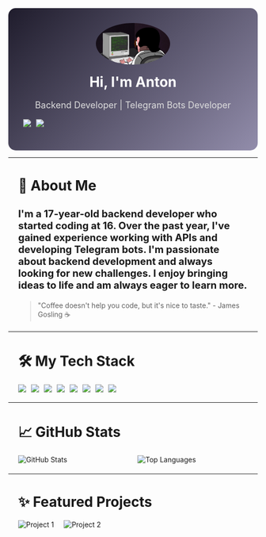 <div align="center" style="background: linear-gradient(135deg, #1f1c2c, #928dab); padding: 30px; border-radius: 15px;">
  <img width="150" src="./avatar.gif" alt="Profile Avatar" style="border-radius: 50%;">

  <h1 style="color: #fff; margin-top: 15px;">Hi, I'm Anton</h1>
  <p style="color: #ddd; font-size: 18px;">Backend Developer | Telegram Bots Developer</p>

 <p style="display: flex; gap: 10px;">
  <a href="https://t.me/w0rn3zz_dev" style="text-decoration: none;">
    <img src="https://img.shields.io/badge/Telegram-0088CC?style=for-the-badge&logo=telegram&logoColor=white">
  </a>
  <a href="https://discord.com/users/564840444916138014" style="text-decoration: none;">
    <img src="https://img.shields.io/badge/Discord-7289DA?style=for-the-badge&logo=discord&logoColor=white">
  </a>
</p>
</div>

---

<div style="margin: 20px;">
  <h1>👋 About Me</h1>
  <h3 style="font-size: 20px">
    I'm a 17-year-old backend developer who started coding at 16. Over the past year, I've gained experience working with APIs and developing Telegram bots. I'm passionate about backend development and always looking for new challenges. I enjoy bringing ideas to life and am always eager to learn more.
  </h3>

  <blockquote>
    <p>"Coffee doesn't help you code, but it's nice to taste." - James Gosling ☕</p>
  </blockquote>
</div>

---

<div style="margin: 20px;">
  <h1>🛠️ My Tech Stack</h1>
  <div style="display: flex; flex-wrap: wrap; gap: 10px;">
    <img src="https://img.shields.io/badge/Python-3776AB?style=for-the-badge&logo=python&logoColor=white">
    <img src="https://img.shields.io/badge/PHP-777BB4?style=for-the-badge&logo=php&logoColor=white">
    <img src="https://img.shields.io/badge/FastAPI-009688?style=for-the-badge&logo=fastapi&logoColor=white">
    <img src="https://img.shields.io/badge/Django-092E20?style=for-the-badge&logo=django&logoColor=white">
    <img src="https://img.shields.io/badge/PostgreSQL-336791?style=for-the-badge&logo=postgresql&logoColor=white">
    <img src="https://img.shields.io/badge/Redis-DC382D?style=for-the-badge&logo=redis&logoColor=white">
    <img src="https://img.shields.io/badge/Docker-2496ED?style=for-the-badge&logo=docker&logoColor=white">
    <img src="https://img.shields.io/badge/Git-F05032?style=for-the-badge&logo=git&logoColor=white">
  </div>
</div>

---

<div style="margin: 20px;">
  <h1>📈 GitHub Stats</h1>
  <div style="display: flex; flex-wrap: wrap; justify-content: space-between;">
    <img src="https://github-readme-stats.vercel.app/api?username=w0rn3zz&show_icons=true&theme=tokyonight&hide_title=true" alt="GitHub Stats" style="width: 48%;">
    <img src="https://github-readme-stats.vercel.app/api/top-langs/?username=w0rn3zz&layout=compact&theme=tokyonight" alt="Top Languages" style="width: 48%;">
  </div>
</div>

---

<div style="margin: 20px;">
  <h1>✨ Featured Projects</h1>
  <div style="display: flex; flex-wrap: wrap; gap: 20px;">
    <a href="https://github.com/w0rn3zz/project-1" style="text-decoration: none;">
      <img src="https://github-readme-stats.vercel.app/api/pin/?username=w0rn3zz&repo=project-1&theme=tokyonight" alt="Project 1">
    </a>
    <a href="https://github.com/w0rn3zz/project-2" style="text-decoration: none;">
      <img src="https://github-readme-stats.vercel.app/api/pin/?username=w0rn3zz&repo=project-2&theme=tokyonight" alt="Project 2">
    </a>
  </div>
</div>
